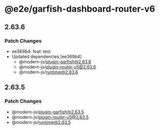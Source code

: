 # @e2e/garfish-dashboard-router-v6

## 2.63.6

### Patch Changes

- ee369b4: feat: test
- Updated dependencies [ee369b4]
  - @modern-js/plugin-garfish@2.63.6
  - @modern-js/plugin-router-v5@2.63.6
  - @modern-js/runtime@2.63.6

## 2.63.5

### Patch Changes

- @modern-js/plugin-garfish@2.63.5
- @modern-js/plugin-router-v5@2.63.5
- @modern-js/runtime@2.63.5
